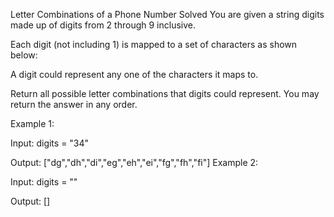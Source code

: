 Letter Combinations of a Phone Number
Solved 
You are given a string digits made up of digits from 2 through 9 inclusive.

Each digit (not including 1) is mapped to a set of characters as shown below:

A digit could represent any one of the characters it maps to.

Return all possible letter combinations that digits could represent. You may return the answer in any order.

Example 1:

Input: digits = "34"

Output: ["dg","dh","di","eg","eh","ei","fg","fh","fi"]
Example 2:

Input: digits = ""

Output: []

